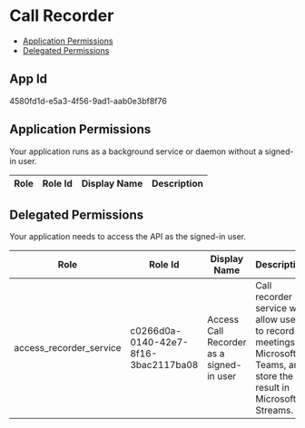# Call Recorder
- [Application Permissions](#application-permissions)
- [Delegated Permissions](#delegated-permissions)

## App Id
4580fd1d-e5a3-4f56-9ad1-aab0e3bf8f76

## Application Permissions
Your application runs as a background service or daemon without a signed-in user.

| Role | Role Id | Display Name | Description |
|---|---|---|---|

## Delegated Permissions
Your application needs to access the API as the signed-in user. 

| Role | Role Id | Display Name | Description |
|---|---|---|---|
| access_recorder_service | c0266d0a-0140-42e7-8f16-3bac2117ba08 | Access Call Recorder as a signed-in user | Call recorder service will allow users to record meetings in Microsoft Teams, and store the result in Microsoft Streams. |

